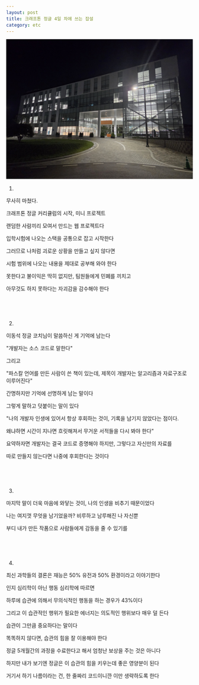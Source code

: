 ```yaml
---
layout: post
title: 크래프톤 정글 4일 차에 쓰는 잡설
category: etc
---
```


![정글_용인_캠퍼스](/assets/images/etc/jungle-kcrafton.jpg)

01.

무사히 마쳤다.

크래프톤 정글 커리큘럼의 시작, 미니 프로젝트

랜덤한 사람끼리 모여서 만드는 웹 프로젝트다 

입학시험에 나오는 스택을 공통으로 잡고 시작한다 

그러므로 나처럼 괴로운 상황을 만들고 싶지 않다면

시험 범위에 나오는 내용을 제대로 공부해 와야 한다

못한다고 불이익은 딱히 없지만, 팀원들에게 민폐를 끼치고

아무것도 하지 못하다는 자괴감을 감수해야 한다  

&nbsp; 

&nbsp;

02.

이동석 정글 코치님이 말씀하신 게 기억에 남는다

"개발자는 소스 코드로 말한다"

그리고

"파스칼 언어를 만든 사람이 쓴 책이 있는데, 제목이 개발자는 알고리즘과 자료구조로 이루어진다"

간명하지만 기억에 선명하게 남는 말이다

그렇게 말하고 덧붙이는 말이 있다

"나의 개발자 인생에 있어서 항상 후회하는 것이, 기록을 남기지 않았다는 점이다. 

왜냐하면 시간이 지나면 흐릿해져서 무거운 서적들을 다시 봐야 한다"

요약하자면 개발자는 결국 코드로 증명해야 하지만, 그렇다고 자신만의 자료를

따로 만들지 않는다면 나중에 후회한다는 것이다

&nbsp;

&nbsp;

03.

마지막 말이 더욱 마음에 와닿는 것이, 나의 인생을 비추기 때문이었다

나는 여지껏 무엇을 남기었을까? 비루하고 남루해진 나 자신뿐

부디 내가 만든 작품으로 사람들에게 감동을 줄 수 있기를

&nbsp;

&nbsp;

04.

최신 과학들의 결론은 재능은 50% 유전과 50% 환경이라고 이야기한다

인지 심리학이 아닌 행동 심리학에 따르면 

하루에 습관에 의해서 무의식적인 행동을 하는 경우가 43%이다

그리고 이 습관적인 행위가 필요한 에너지는 의도적인 행위보다 매우 덜 든다

습관이 그만큼 중요하다는 말이다

똑똑하지 않다면, 습관의 힘을 잘 이용해야 한다

정글 5개월간의 과정을 수료한다고 해서 엄청난 보상을 주는 것은 아니다

하지만 내가 보기엔 정글은 이 습관의 힘을 키우는데 좋은 영양분이 된다

거기서 하기 나름이라는 건, 한 줄짜리 코드이니깐 이만 생략하도록 한다

&nbsp;

&nbsp;

